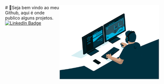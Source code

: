 <img src = "giphy.gif" width = "325px" align = "right">
# 👾Seja bem vindo ao meu Github, aqui é onde publico alguns projetos. 
<div id="badges">
  <a href = "https://github.com/adryanhy">
    <img src="https://img.shields.io/badge/LinkedIn-blue?style=for-the-badge&logo=linkedin&logoColor=white" alt="LinkedIn Badge"/>
  </a>
</div>

